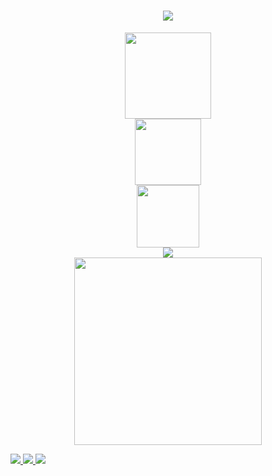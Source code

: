 <h1 align="center"> <a href="https://sunguoqi.com/"> <img src="https://readme-typing-svg.herokuapp.com/?lines=学而不思则罔!;思而不学则怠!;学无止境!&font='Comfortaa'&color=%23268F77&size=30&center=true&vCenter=true&height=30"> </h1>

<div align="center"> <img height="138px" src="https://github-readme-streak-stats.herokuapp.com/?user=KingCode-01&theme=ambient-gradient" /> </div>


<div align="center"> <img height="106px" src="https://github-readme-stats.vercel.app/api?username=KingCode-01&hide_title=true&hide_border=true&show_icons=true&line_height=21&text_color=000&icon_color=000&bg_color=0,ea6161,ffc64d,fffc4d,52fa5a&theme=graywhite" /> </div>

<div align="center"> <img height="100px" src="https://github-readme-stats.vercel.app/api/top-langs/?username=KingCode-01&hide_title=true&hide_border=true&layout=compact&langs_count=6&text_color=000&icon_color=fff&bg_color=0,52fa5a,4dfcff,c64dff&theme=graywhite" /> </div>

<div align="center"> <img src="https://github-profile-trophy.vercel.app/?username=KingCode-01&theme=dracula&column=3&margin-w=15&margin-h=15" /> </div>

<div align="center"> <img height="300px" src="https://github-readme-activity-graph.vercel.app/graph?username=KingCode-01&theme=github-compact" /> </div>

<span > <img src="https://img.shields.io/badge/-HTML5-E34F26?style=flat-square&logo=html5&logoColor=white" /> <img src="https://img.shields.io/badge/-CSS3-1572B6?style=flat-square&logo=css3" /> <img src="https://img.shields.io/badge/-JavaScript-oringe?style=flat-square&logo=javascript" /> </span>
